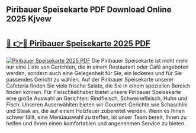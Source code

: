 ## Piribauer Speisekarte PDF Download Online 2025 Kjvew

# <h2><a href="http://gcbji8.nevu.top/?p=Piribauer+Speisekarte">🔗 👉🔴 Piribauer Speisekarte 2025 PDF</a></h2>

[![Piribauer Speisekarte 2025 PDF](https://i.imgur.com/dBaPXMq.png)](http://gcbji8.nevu.top/?p=Piribauer+Speisekarte)
Die Piribauer Speisekarte ist nicht mehr nur eine Liste von Gerichten, die in einem Restaurant oder Café angeboten werden, sondern auch eine Gelegenheit für Sie, ein leckeres und für Sie passendes Gericht zu wählen. Auf der Piribauer Speisekarte unserer Cafeteria finden Sie viele frische Salate, die Sie in einem speziellen Bereich finden können. Für Fleischliebhaber bietet unsere Piribauer Speisekarte eine große Auswahl an Gerichten: Rindfleisch, Schweinefleisch, Huhn und Fisch. Unseren Auserwählten bieten wir Gourmet-Gerichte wie Schaschlik und Steak an, die auf einem Holzfeuer zubereitet werden. Wenn es Ihnen schwer fällt, eine Menüauswahl zu treffen, ist unser Team bereit, Ihnen zu helfen und Ihnen einen komfortablen und angenehmen Service zu bieten.
